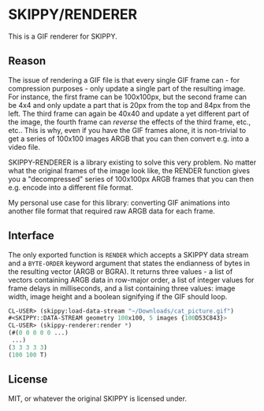 # SKIPPY/RENDERER

This is a GIF renderer for SKIPPY.

## Reason

The issue of rendering a GIF file is that every single GIF frame can - for
compression purposes - only update a single part of the resulting image. For
instance, the first frame can be 100x100px, but the second frame can be 4x4
and only update a part that is 20px from the top and 84px from the left. The
third frame can again be 40x40 and update a yet different part of the image,
the fourth frame can *reverse* the effects of the third frame, etc., etc..
This is why, even if you have the GIF frames alone, it is non-trivial to get
a series of 100x100 images ARGB that you can then convert e.g. into a video
file.

SKIPPY-RENDERER is a library existing to solve this very problem. No matter
what the original frames of the image look like, the RENDER function gives you
a "decompressed" series of 100x100px ARGB frames that you can then e.g. encode
into a different file format.

My personal use case for this library: converting GIF animations into another
file format that required raw ARGB data for each frame.

## Interface

The only exported function is `RENDER` which accepts a SKIPPY data stream and a
`BYTE-ORDER` keyword argument that states the endianness of bytes in the
resulting vector (ARGB or BGRA).
It returns three values - a list of vectors containing ARGB data in row-major
order, a list of integer values for frame delays in milliseconds, and a list
containing three values: image width, image height and a boolean signifying if
the GIF should loop.

```lisp
CL-USER> (skippy:load-data-stream "~/Downloads/cat_picture.gif")
#<SKIPPY::DATA-STREAM geometry 100x100, 5 images {100D53C843}>
CL-USER> (skippy-renderer:render *)
(#(0 0 0 0 0 ...)
 ...)
(3 3 3 3 3)
(100 100 T)
```

## License

MIT, or whatever the original SKIPPY is licensed under.
